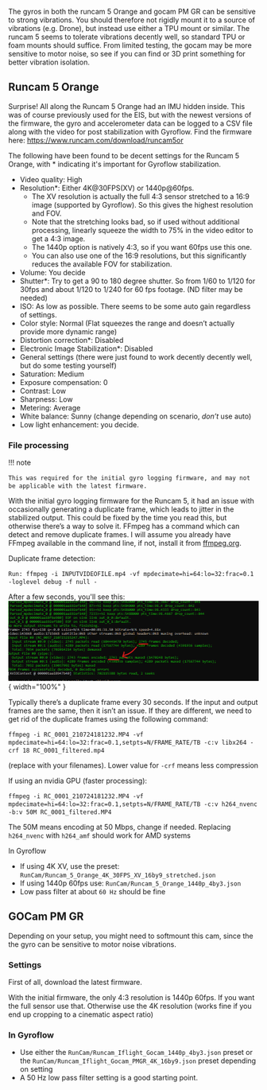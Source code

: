 The gyros in both the runcam 5 Orange and gocam PM GR can be sensitive to strong vibrations. You should therefore not rigidly mount it to a source of vibrations (e.g. Drone), but instead use either a TPU mount or similar. The runcam 5 seems to tolerate vibrations decently well, so standard TPU or foam mounts should suffice. From limited testing, the gocam may be more sensitive to motor noise, so see if you can find or 3D print something for better vibration isolation.

## Runcam 5 Orange
Surprise! All along the Runcam 5 Orange had an IMU hidden inside. This was of course previously used for the EIS, but with the newest versions of the firmware, the gyro and accelerometer data can be logged to a CSV file along with the video for post stabilization with Gyroflow. Find the firmware here: https://www.runcam.com/download/runcam5or 

The following have been found to be decent settings for the Runcam 5 Orange, with \* indicating it's important for Gyroflow stabilization.

* Video quality: High
* Resolution\*: Either 4K@30FPS(XV) or 1440p@60fps.
	- The XV resolution is actually the full 4:3 sensor stretched to a 16:9 image (supported by Gyroflow). So this gives the highest resolution and FOV.
	-  Note that the stretching looks bad, so if used without additional processing, linearly squeeze the width to 75% in the video editor to get a 4:3 image.
	- The 1440p option is natively 4:3, so if you want 60fps use this one.
	- You can also use one of the 16:9 resolutions, but this significantly reduces the available FOV for stabilization.
* Volume: You decide
* Shutter\*: Try to get a 90 to 180 degree shutter. So from 1/60 to 1/120 for 30fps and about 1/120 to 1/240 for 60 fps footage. (ND filter may be needed)
* ISO: As low as possible. There seems to be some auto gain regardless of settings.
* Color style: Normal (Flat squeezes the range and doesn’t actually provide more dynamic range)
* Distortion correction\*: Disabled
* Electronic Image Stabilization\*: Disabled
* General settings (there were just found to work decently decently well, but do some testing yourself)
* Saturation: Medium
* Exposure compensation: 0
* Contrast: Low
* Sharpness: Low
* Metering: Average
* White balance: Sunny (change depending on scenario, _don’t_ use auto)
* Low light enhancement: you decide.


### File processing
!!! note

    This was required for the initial gyro logging firmware, and may not be applicable with the latest firmware.

With the initial gyro logging firmware for the Runcam 5, it had an issue with occasionally generating a duplicate frame, which leads to jitter in the stabilized output. This could be fixed by the time you read this, but otherwise there’s a way to solve it. FFmpeg has a command which can detect and remove duplicate frames. I will assume you already have FFmpeg available in the command line, if not, install it from [ffmpeg.org](https://www.ffmpeg.org/).

Duplicate frame detection:
```
Run: ffmpeg -i INPUTVIDEOFILE.mp4 -vf mpdecimate=hi=64:lo=32:frac=0.1 -loglevel debug -f null -
```
After a few seconds, you'll see this:
![!](img/runcam_5_duplicate.png){ width="100%" }


Typically there’s a duplicate frame every 30 seconds. If the input and output frames are the same, then it isn’t an issue. If they are different, we need to get rid of the duplicate frames using the following command:

```
ffmpeg -i RC_0001_210724181232.MP4 -vf mpdecimate=hi=64:lo=32:frac=0.1,setpts=N/FRAME_RATE/TB -c:v libx264 -crf 18 RC_0001_filtered.mp4
```
(replace with your filenames). Lower value for `-crf` means less compression

If using an nvidia GPU (faster processing):

```
ffmpeg -i RC_0001_210724181232.MP4 -vf mpdecimate=hi=64:lo=32:frac=0.1,setpts=N/FRAME_RATE/TB -c:v h264_nvenc -b:v 50M RC_0001_filtered.MP4
```
The 50M means encoding at 50 Mbps, change if needed. Replacing `h264_nvenc` with `h264_amf` should work for AMD systems

In Gyroflow

* If using 4K XV, use the preset: `RunCam/Runcam_5_Orange_4K_30FPS_XV_16by9_stretched.json`
* If using 1440p 60fps use: `RunCam/Runcam_5_Orange_1440p_4by3.json`
* Low pass filter at about `60 Hz` should be fine

## GOCam PM GR
Depending on your setup, you might need to softmount this cam, since the the gyro can be sensitive to motor noise vibrations.

### Settings
First of all, download the latest firmware.

With the initial firmware, the only 4:3 resolution is 1440p 60fps. If you want the full sensor use that. Otherwise use the 4K resolution (works fine if you end up cropping to a cinematic aspect ratio)

### In Gyroflow

* Use either the `RunCam/Runcam_Iflight_Gocam_1440p_4by3.json` preset or the `RunCam/Runcam_Iflight_Gocam_PMGR_4K_16by9.json` preset depending on setting
* A 50 Hz low pass filter setting is a good starting point.